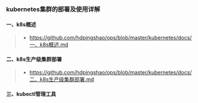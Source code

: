 ### kubernetes集群的部署及使用详解

#### 一、k8s概述

> * https://github.com/hdpingshao/ops/blob/master/kubernetes/docs/一、k8s概述.md

#### 二、k8s生产级集群部署

> * https://github.com/hdpingshao/ops/blob/master/kubernetes/docs/二、k8s生产级集群部署.md

#### 三、kubectl管理工具


